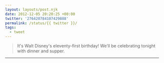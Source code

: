 ```yaml
---
layout: layouts/post.njk
date: 2012-12-05 20:20:25 +00:00
twitter: '276420784107429888'
permalink: /status/{{ twitter }}/
tags: 
  - tweet
---
```


> It's Walt Disney's eleventy-first birthday! We'll be celebrating tonight with dinner and supper.

---
